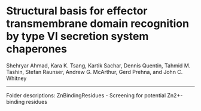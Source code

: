 # Structural basis for effector transmembrane domain recognition by type VI secretion system chaperones

Shehryar Ahmad, Kara K. Tsang, Kartik Sachar, Dennis Quentin, Tahmid M. Tashin, Stefan Raunser, Andrew G. McArthur, Gerd Prehna, and John C. Whitney

_____

Folder descriptions: 
ZnBindingResidues - Screening for potential Zn2+-binding residues 
